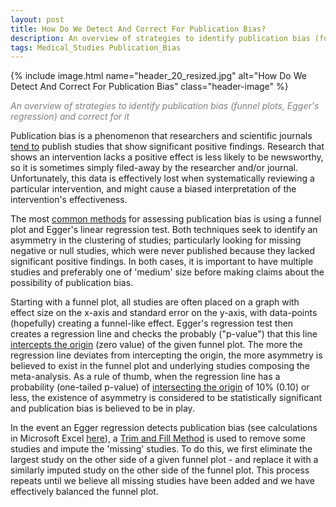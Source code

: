 ```yaml
---
layout: post
title: How Do We Detect And Correct For Publication Bias?   
description: An overview of strategies to identify publication bias (funnel plots, Egger's regression) and correct for it
tags: Medical_Studies Publication_Bias
---
```


{% include image.html name="header_20_resized.jpg" alt="How Do We Detect And Correct For Publication Bias" class="header-image" %} 

<p style="color: grey"><i>An overview of strategies to identify publication bias (funnel plots, Egger's regression) and correct for it</i></p>


<!--more-->

Publication bias is a phenomenon that researchers and scientific journals [tend to](https://www.meta-analysis.com/downloads/Publication%20bias.pdf) publish studies that show significant positive findings.  Research that shows an intervention lacks a positive effect is less likely to be newsworthy, so it is sometimes simply filed-away by the researcher and/or journal.  Unfortunately, this data is effectively lost when systematically reviewing a particular intervention, and might cause a biased interpretation of the intervention's effectiveness. 

The most [common methods](https://www-users.york.ac.uk/~mb55/msc/systrev/week7/pub_text.pdf) for assessing publication bias is using a funnel plot and Egger's linear regression test.  Both techniques seek to identify an asymmetry in the clustering of studies; particularly looking for missing negative or null studies, which were never published because they lacked significant positive findings.  In both cases, it is important to have multiple studies and preferably one of 'medium' size before making claims about the possibility of publication bias.  

Starting with a funnel plot, all studies are often placed on a graph with effect size on the x-axis and standard error on the y-axis, with data-points (hopefully) creating a funnel-like effect.  Egger's regression test then creates a regression line and checks the probably ("p-value") that this line [intercepts the origin](https://books.google.com/books?id=Vd4VpxiJp5QC&lpg=PA101&ots=WIYo2rjPgW&dq=egger+linear+regression+intercept&pg=PA101&hl=sl#v=onepage&q=egger%20linear%20regression%20intercept&f=false) (zero value) of the given funnel plot.  The more the regression line deviates from intercepting the origin, the more asymmetry is believed to exist in the funnel plot and underlying studies composing the meta-analysis.  As a rule of thumb, when the regression line has a probability (one-tailed p-value) of [intersecting the origin](https://stats.stackexchange.com/questions/7040/egger-s-linear-regression-method-intercept-in-meta-analysis) of 10% (0.10) or less, the existence of asymmetry is considered to be statistically significant and publication bias is believed to be in play.

In the event an Egger regression detects publication bias (see calculations in Microsoft Excel [here](http://www.erim.eur.nl/research-support/meta-essentials/user-manual/work-with-the-workbooks/publication-bias-analysis-sheet/egger-regression-and-begg-and-mazumdar-rank-correlation-test/)), a [Trim and Fill Method](https://www.meta-analysis.com/downloads/Smoking.pdf) is used to remove some studies and impute the 'missing' studies.  To do this, we first eliminate the largest study on the other side of a given funnel plot - and replace it with a similarly imputed study on the other side of the funnel plot.  This process repeats until we believe all missing studies have been added and we have effectively balanced the funnel plot. 
